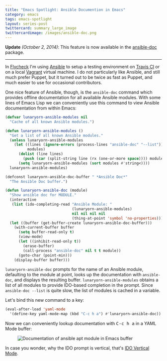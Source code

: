 ```yaml
---
title: "Emacs Spotlight: Ansible Documention in Emacs"
category: emacs
tags: emacs-spotlight
layout: series-post
twittercard: summary_large_image
twittercardimage: /images/ansible-doc.png
---
```


**Update** *(October 2, 2014)*: This feature is now available in the
[ansible-doc][] package.

[ansible-doc]: https://github.com/lunaryorn/ansible-doc.el

----

In [Flycheck][] I'm using [Ansible][] to setup a testing environment on
[Travis CI][] or on a local [Vagrant][] virtual machine.  I do not particularly
like Ansible, and still much prefer Puppet, but it turned out to be twice as
fast as Puppet, and much easier to use for occasional contributors.

One nice feature of Ansible, though, is the `ansible-doc` command which provides
offline documentation for all available Ansible modules.  With some lines of
Emacs Lisp we can conveniently use this command to view Ansible documentation
from within Emacs:

<!--more-->

```cl
(defvar lunaryorn-ansible-modules nil
  "Cache of all known Ansible modules.")

(defun lunaryorn-ansible-modules ()
  "Get a list of all known Ansible modules."
  (unless lunaryorn-ansible-modules
    (let ((lines (ignore-errors (process-lines "ansible-doc" "--list")))
          modules)
      (dolist (line lines)
        (push (car (split-string line (rx (one-or-more space)))) modules))
      (setq lunaryorn-ansible-modules (sort modules #'string<))))
  lunaryorn-ansible-modules)

(defconst lunaryorn-ansible-doc-buffer " *Ansible Doc*"
  "The Ansible Doc buffer.")

(defun lunaryorn-ansible-doc (module)
  "Show ansible doc for MODULE."
  (interactive
   (list (ido-completing-read "Ansible Module: "
                              (lunaryorn-ansible-modules)
                              nil nil nil nil
                              (thing-at-point 'symbol 'no-properties))))
  (let ((buffer (get-buffer-create lunaryorn-ansible-doc-buffer)))
    (with-current-buffer buffer
      (setq buffer-read-only t)
      (view-mode)
      (let ((inhibit-read-only t))
        (erase-buffer)
        (call-process "ansible-doc" nil t t module))
      (goto-char (point-min)))
    (display-buffer buffer)))
```

`lunaryorn-ansible-doc` prompts for the name of an Ansible module, defaulting to
the module at point, looks up the documentation with `ansible-doc`, and displays
the resulting buffer.  `lunaryorn-ansible-modules` obtains a list of all modules
to provide IDO-based completion in the prompt.  Since `ansible-doc --list` is
quite slow, the list of modules is cached in a variable.

Let's bind this new command to a key:

```cl
(eval-after-load 'yaml-mode
  '(define-key yaml-mode-map (kbd "C-c h a") #'lunaryorn-ansible-doc))
```

Now we can conveniently lookup documentation with <kbd>C-c h a</kbd> in a YAML
Mode buffer:

<figure>
<img src="{{site.url}}{{site.baseurl}}/images/ansible-doc.png"
     alt="Documentation of ansible apt module in Emacs buffer"/>
</figure>

In case you wonder, why the IDO prompt is vertical, that's
[IDO Vertical Mode][].

[Flycheck]: http://www.flycheck.org
[Ansible]: http://www.ansible.com
[Travis CI]: http://travis-ci.org
[Vagrant]: http://vagrantup.com
[IDO Vertical Mode]: https://github.com/gempesaw/ido-vertical-mode.el
